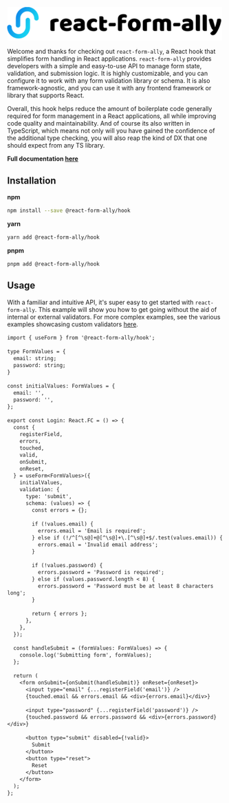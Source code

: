 <img src="https://github.com/platypusrex/react-form-ally/blob/master/docs/public/default.svg" data-canonical-src="https://github.com/platypusrex/react-form-ally/blob/master/docs/public/default.svg" width="500" />

Welcome and thanks for checking out `react-form-ally`, a React hook that simplifies form handling in React applications.
`react-form-ally` provides developers with a simple and easy-to-use API to manage form state, validation, and
submission logic. It is highly customizable, and you can configure it to work with any form validation library or
schema. It is also framework-agnostic, and you can use it with any frontend framework or library that supports React.

Overall, this hook helps reduce the amount of boilerplate code generally required for form management in a React
applications, all while improving code quality and maintainability. And of course its also written in TypeScript,
which means not only will you have gained the confidence of the additional type checking, you will also reap the
kind of DX that one should expect from any TS library.

**Full documentation [here](https://react-form-ally-docs.vercel.app/)**

## Installation
**npm**
```bash copy
npm install --save @react-form-ally/hook
```
**yarn**
```bash copy
yarn add @react-form-ally/hook
```
**pnpm**
```bash copy
pnpm add @react-form-ally/hook
```

## Usage
With a familiar and intuitive API, it's super easy to get started with `react-form-ally`. This example will show you
how to get going without the aid of internal or external validators. For more complex examples, see the various examples
showcasing custom validators [here](https://github.com/platypusrex/react-form-ally/tree/master/examples/form-hook).

```tsx filename="Login.tsx"
import { useForm } from '@react-form-ally/hook';

type FormValues = {
  email: string;
  password: string;
}

const initialValues: FormValues = {
  email: '',
  password: '',
};

export const Login: React.FC = () => {
  const {
    registerField,
    errors,
    touched,
    valid,
    onSubmit,
    onReset,
  } = useForm<FormValues>({
    initialValues,
    validation: {
      type: 'submit',
      schema: (values) => {
        const errors = {};

        if (!values.email) {
          errors.email = 'Email is required';
        } else if (!/^[^\s@]+@[^\s@]+\.[^\s@]+$/.test(values.email)) {
          errors.email = 'Invalid email address';
        }

        if (!values.password) {
          errors.password = 'Password is required';
        } else if (values.password.length < 8) {
          errors.password = 'Password must be at least 8 characters long';
        }

        return { errors };
      },
    },
  });

  const handleSubmit = (formValues: FormValues) => {
    console.log('Submitting form', formValues);
  };

  return (
    <form onSubmit={onSubmit(handleSubmit)} onReset={onReset}>
      <input type="email" {...registerField('email')} />
      {touched.email && errors.email && <div>{errors.email}</div>}

      <input type="password" {...registerField('password')} />
      {touched.password && errors.password && <div>{errors.password}</div>}

      <button type="submit" disabled={!valid}>
        Submit
      </button>
      <button type="reset">
        Reset
      </button>
    </form>
  );
};
```



